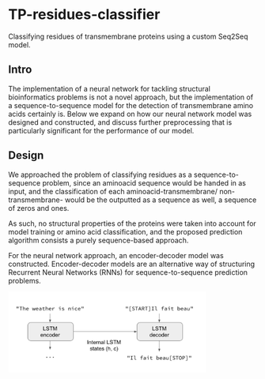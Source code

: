 # TP-residues-classifier
Classifying residues of transmembrane proteins using a custom Seq2Seq model.

## Intro

The implementation of a neural network for tackling structural bioinformatics problems is not a novel approach, but the implementation of a sequence-to-sequence model for the detection of transmembrane amino acids certainly is. Below we expand on how our neural network model was designed and constructed, and discuss further preprocessing that is particularly significant for the performance of our model.

## Design

We approached the problem of classifying residues as a sequence-to-sequence problem, since an aminoacid sequence would be handed in as input, and the classification of each aminoacid-transmembrane/ non-transmembrane- would be the outputted as a sequence as well, a sequence of zeros and ones. 

As such, no structural properties of the proteins were taken into account for model training or amino acid classification, and the proposed prediction algorithm consists a purely sequence-based approach. 

For the neural network approach, an encoder-decoder model was constructed. Encoder-decoder models are an alternative way of structuring Recurrent Neural Networks (RNNs) for sequence-to-sequence prediction problems.

<img src="./images/aaa.png" alt="drawing" width="400"/>
